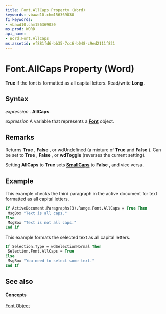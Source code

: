 ```yaml
---
title: Font.AllCaps Property (Word)
keywords: vbawd10.chm156369030
f1_keywords:
- vbawd10.chm156369030
ms.prod: WORD
api_name:
- Word.Font.AllCaps
ms.assetid: ef881fd6-bb35-7cc6-b048-c9ed2111f821
---
```



# Font.AllCaps Property (Word)

 **True** if the font is formatted as all capital letters. Read/write **Long** .


## Syntax

 _expression_ . **AllCaps**

 _expression_ A variable that represents a **[Font](font-object-word.md)** object.


## Remarks

Returns  **True** , **False** , or wdUndefined (a mixture of **True** and **False** ). Can be set to **True** , **False** , or **wdToggle** (reverses the current setting).

Setting  **AllCaps** to **True** sets **[SmallCaps](font-smallcaps-property-word.md)** to **False** , and vice versa.


## Example

This example checks the third paragraph in the active document for text formatted as all capital letters.


```vb
If ActiveDocument.Paragraphs(3).Range.Font.AllCaps = True Then 
 MsgBox "Text is all caps." 
Else 
 MsgBox "Text is not all caps." 
End if
```

This example formats the selected text as all capital letters.




```vb
If Selection.Type = wdSelectionNormal Then 
 Selection.Font.AllCaps = True 
Else 
 MsgBox "You need to select some text." 
End If
```


## See also


#### Concepts


[Font Object](font-object-word.md)

